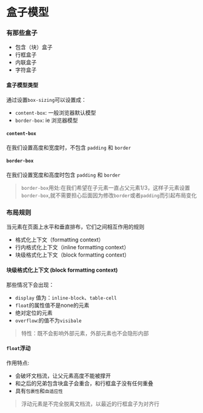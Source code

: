 # 盒子模型

### 有那些盒子
- 包含（块）盒子
- 行框盒子
- 内联盒子
- 字符盒子


#### 盒子模型类型
通过设置`box-sizing`可以设置成：
- `content-box`: 一般浏览器默认模型
- `border-box`: ie 浏览器模型

#### `content-box`
在我们设置高度和宽度时，不包含 `padding` 和 `border`


#### `border-box`
在我们设置宽度和高度时包含 `padding` 和 `border`

> `border-box`用处:在我们希望在子元素一直占父元素1/3，这样子元素设置`border-box`,就不需要担心后面因为修改`border`或者`padding`而引起布局变化


### 布局规则
当元素在页面上水平和垂直排布，它们之间相互作用的规则
- 格式化上下文（formatting context）
- 行内格式化上下文（inline formatting context）
- 块级格式化上下文（block formatting context）

#### 块级格式化上下文 (block formatting context)
那些情况下会出现：
- `display` 值为：`inline-block`、`table-cell`     
- `float`的属性值不是none的元素
- 绝对定位的元素
- `overflow`:的值不为`visibale` 

> 特性：既不会影响外部元素，外部元素也不会隐形内部


#### `float`浮动
作用特点:
- 会破坏文档流，让父元素高度不能被撑开
- 和之后的兄弟包含块盒子会重合，和行框盒子没有任何重叠
- 具有`包裹性`和`自适应性`

> 浮动元素是不完全脱离文档流，以最近的行框盒子为对齐行
